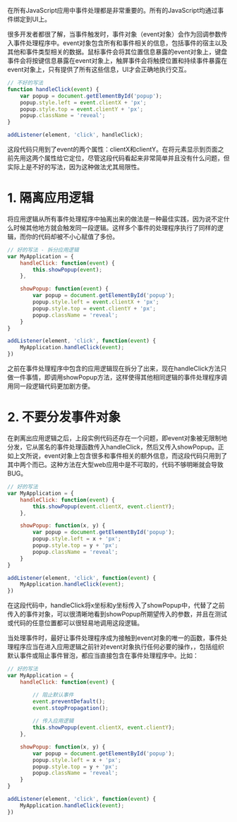 
在所有JavaScript应用中事件处理都是非常重要的。所有的JavaScript均通过事件绑定到UI上。

很多开发者都很了解，当事件触发时，事件对象（event对象）会作为回调参数传入事件处理程序中。event对象包含所有和事件相关的信息，包括事件的宿主以及其他和事件类型相关的数据。鼠标事件会将其位置信息暴露的event对象上，键盘事件会将按键信息暴露在event对象上，触屏事件会将触摸位置和持续事件暴露在event对象上，只有提供了所有这些信息，UI才会正确地执行交互。

```javascript
// 不好的写法
function handleClick(event) {
    var popup = document.getElementById('popup');
    popup.style.left = event.clientX + 'px';
    popup.style.top = event.clientY + 'px';
    popup.className = 'reveal';
}

addListener(element, 'click', handleClick);
```

这段代码只用到了event的两个属性：clientX和clientY。在将元素显示到页面之前先用这两个属性给它定位，尽管这段代码看起来非常简单并且没有什么问题，但实际上是不好的写法，因为这种做法尤其局限性。

# 1. 隔离应用逻辑

将应用逻辑从所有事件处理程序中抽离出来的做法是一种最佳实践，因为说不定什么时候其他地方就会触发同一段逻辑。这样多个事件的处理程序执行了同样的逻辑，而你的代码却被不小心赋值了多份。

```javascript
// 好的写法 - 拆分应用逻辑
var MyApplication = {
    handleClick: function(event) {
        this.showPopup(event);
    },

    showPopup: function(event) {
        var popup = document.getElementById('popup');
        popup.style.left = event.clientX + 'px';
        popup.style.top = event.clientY + 'px';
        popup.className = 'reveal';
    }
}

addListener(element, 'click', function(event) {
    MyApplication.handleClick(event);
})
```

之前在事件处理程序中包含的应用逻辑现在拆分了出来，现在handleClick方法只做一件事情，即调用showPopup方法，这样使得其他相同逻辑的事件处理程序调用同一段逻辑代码更加剧方便。

# 2. 不要分发事件对象

在剥离出应用逻辑之后，上段实例代码还存在一个问题，即event对象被无限制地分发，它从匿名的事件处理函数传入handleClick，然后又传入showPopup。正如上文所说，event对象上包含很多和事件相关的额外信息，而这段代码只用到了其中两个而已。这种方法在大型web应用中是不可取的，代码不够明晰就会导致BUG。

```javascript
// 好的写法
var MyApplication = {
    handleClick: function(event) {
        this.showPopup(event.clientX, event.clientY);
    },

    showPopup: function(x, y) {
        var popup = document.getElementById('popup');
        popup.style.left = x + 'px';
        popup.style.top = y + 'px';
        popup.className = 'reveal';
    }
}

addListener(element, 'click', function(event) {
    MyApplication.handleClick(event);
})
```

在这段代码中，handleClick将x坐标和y坐标传入了showPopup中，代替了之前传入的事件对象，可以很清晰地看到showPopup所期望传入的参数，并且在测试或代码的任意位置都可以很轻易地调用这段逻辑。

当处理事件时，最好让事件处理程序成为接触到event对象的唯一的函数，事件处理程序应当在进入应用逻辑之前针对event对象执行任何必要的操作，，包括组织默认事件或阻止事件冒泡，都应当直接包含在事件处理程序中。比如：

```javascript
// 好的写法
var MyApplication = {
    handleClick: function(event) {

        // 阻止默认事件
        event.preventDefault();
        event.stopPropagation();
        
        // 传入应用逻辑
        this.showPopup(event.clientX, event.clientY);
    },

    showPopup: function(x, y) {
        var popup = document.getElementById('popup');
        popup.style.left = x + 'px';
        popup.style.top = y + 'px';
        popup.className = 'reveal';
    }
}

addListener(element, 'click', function(event) {
    MyApplication.handleClick(event);
})
```

<!-- more -->
